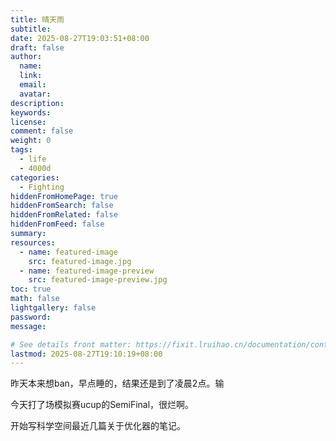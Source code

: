```yaml
---
title: 晴天雨
subtitle:
date: 2025-08-27T19:03:51+08:00
draft: false
author:
  name:
  link:
  email:
  avatar:
description:
keywords:
license:
comment: false
weight: 0
tags:
  - life
  - 4000d
categories:
  - Fighting
hiddenFromHomePage: true
hiddenFromSearch: false
hiddenFromRelated: false
hiddenFromFeed: false
summary:
resources:
  - name: featured-image
    src: featured-image.jpg
  - name: featured-image-preview
    src: featured-image-preview.jpg
toc: true
math: false
lightgallery: false
password:
message:

# See details front matter: https://fixit.lruihao.cn/documentation/content-management/introduction/#front-matter
lastmod: 2025-08-27T19:10:19+08:00
---
```


昨天本来想ban，早点睡的，结果还是到了凌晨2点。输

<!--more-->


今天打了场模拟赛ucup的SemiFinal，很烂啊。

开始写科学空间最近几篇关于优化器的笔记。